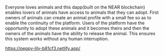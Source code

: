Everyone loves animals and this dapp(built on the NEAR blockchain) enables lovers of animals have access to animals that they can adopt. First owners of animals can create an animal profile with a small fee so as to enable the continuity of the platform. Users of the platform have the opportunity to adopt these animals and it becomes theirs and then the owners of the animals have the ability to release the animal. This ensures this system works without any human interruption. 

https://peppy-lily-b81cf3.netlify.app/